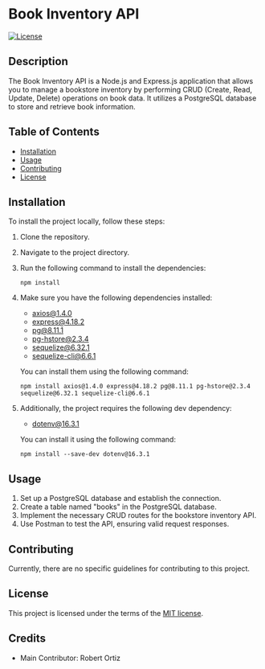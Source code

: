 # Book Inventory API

[![License](https://img.shields.io/badge/License-MIT-blue.svg)](https://opensource.org/licenses/MIT)

## Description

The Book Inventory API is a Node.js and Express.js application that allows you to manage a bookstore inventory by performing CRUD (Create, Read, Update, Delete) operations on book data. It utilizes a PostgreSQL database to store and retrieve book information.

## Table of Contents

- [Installation](#installation)
- [Usage](#usage)
- [Contributing](#contributing)
- [License](#license)

## Installation

To install the project locally, follow these steps:

1. Clone the repository.
2. Navigate to the project directory.
3. Run the following command to install the dependencies:

   ```
   npm install
   ```

4. Make sure you have the following dependencies installed:

   - axios@1.4.0
   - express@4.18.2
   - pg@8.11.1
   - pg-hstore@2.3.4
   - sequelize@6.32.1
   - sequelize-cli@6.6.1

   You can install them using the following command:

   ```
   npm install axios@1.4.0 express@4.18.2 pg@8.11.1 pg-hstore@2.3.4 sequelize@6.32.1 sequelize-cli@6.6.1
   ```

5. Additionally, the project requires the following dev dependency:

   - dotenv@16.3.1

   You can install it using the following command:

   ```
   npm install --save-dev dotenv@16.3.1
   ```

## Usage

1. Set up a PostgreSQL database and establish the connection.
2. Create a table named "books" in the PostgreSQL database.
3. Implement the necessary CRUD routes for the bookstore inventory API.
4. Use Postman to test the API, ensuring valid request responses.

## Contributing

Currently, there are no specific guidelines for contributing to this project.

## License

This project is licensed under the terms of the [MIT license](https://opensource.org/licenses/MIT).

## Credits

- Main Contributor: Robert Ortiz
